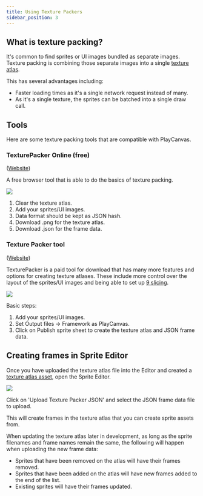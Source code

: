 ```yaml
---
title: Using Texture Packers
sidebar_position: 3
---
```


## What is texture packing?

It's common to find sprites or UI images bundled as separate images. Texture packing is combining those separate images into a single [texture atlas][texture-atlas].

This has several advantages including:

- Faster loading times as it's a single network request instead of many.
- As it's a single texture, the sprites can be batched into a single draw call.

## Tools

Here are some texture packing tools that are compatible with PlayCanvas.

### TexturePacker Online (free)

([Website][texture-packer-online])

A free browser tool that is able to do the basics of texture packing.

![][texture-packer-online-steps]

1. Clear the texture atlas.
2. Add your sprites/UI images.
3. Data format should be kept as JSON hash.
4. Download .png for the texture atlas.
5. Download .json for the frame data.

### Texture Packer tool

([Website][texture-packer-tool])

TexturePacker is a paid tool for download that has many more features and options for creating texture atlases. These include more control over the layout of the sprites/UI images and being able to set up [9 slicing][9-slicing].

![][texture-packer-tool-steps]

Basic steps:

1. Add your sprites/UI images.
2. Set Output files -> Framework as PlayCanvas.
3. Click on Publish sprite sheet to create the texture atlas and JSON frame data.

## Creating frames in Sprite Editor

Once you have uploaded the texture atlas file into the Editor and created a [texture atlas asset][texture-atlas], open the Sprite Editor.

![][playcanvas-sprite-editor]

Click on 'Upload Texture Packer JSON' and select the JSON frame data file to upload.

This will create frames in the texture atlas that you can create sprite assets from.

When updating the texture atlas later in development, as long as the sprite filenames and frame names remain the same, the following will happen when uploading the new frame data:

- Sprites that have been removed on the atlas will have their frames removed.
- Sprites that have been added on the atlas will have new frames added to the end of the list.
- Existing sprites will have their frames updated.


[texture-atlas]: /user-manual/assets/types/texture-atlas/
[texture-packer-online]: https://www.codeandweb.com/tp-online
[texture-packer-tool]: https://www.codeandweb.com/texturepacker
[9-slicing]: /user-manual/2D/slicing/
[texture-packer-online-steps]: /images/user-manual/2D/texture-packer/texture-packer-online-steps.png
[texture-packer-tool-steps]: /images/user-manual/2D/texture-packer/texture-packer-tool-steps.png
[playcanvas-sprite-editor]: /images/user-manual/2D/texture-packer/playcanvas-sprite-editor.png
